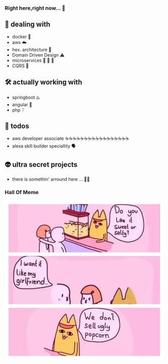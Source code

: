 ### Right here,right now... 🎵

## :book: dealing with 
 - docker :whale:
 - aws :cloud:
 - hex. architecture :large_orange_diamond:
 - Domain Driven Design :warning:
 - microservices :department_store: :department_store: :department_store:
 - CQRS 🚌

## 🛠️ actually working with

 - springboot :hotsprings:
 - angular :triangular_ruler:
 - php ❔

## 🏹 todos 
 - aws developer associate ☕☕☕☕☕☕☕☕☕☕☕☕☕☕☕☕☕
 - alexa skill builder speciallity 🗣️

## :alien: ultra secret projects 
 - there is somethin' arround here ... 👷‍♂️

### Hall Of Meme

 ![alt text](https://github.com/jmiquis/hallOfMeme/blob/master/a3qYx5r_700b.jpg)




